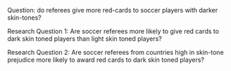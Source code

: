 Question:  do referees give more red-cards to soccer players with darker skin-tones?

Research Question 1: Are soccer referees more likely to give red cards to dark skin toned players than light skin toned players?

Research Question 2: Are soccer referees from countries high in skin-tone prejudice more likely to award red cards to dark skin toned players?




